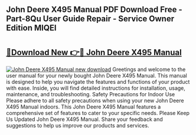 ## John Deere X495 Manual PDF Download Free - Part-8Qu User Guide Repair - Service Owner Edition MlQEl

# <h2><a href="http://bc88960.oget.top/?id=John+Deere+X495+Manual">🔗Download New 👉🔴 John Deere X495 Manual</a></h2>

[![John Deere X495 Manual new download](https://i.imgur.com/5g1atiW.png)](http://bc88960.oget.top/?id=John+Deere+X495+Manual)
Greetings and welcome to the user manual for your newly bought John Deere X495 Manual. This manual is designed to help you navigate the features and functions of your product with ease. Inside, you will find detailed instructions for installation, usage, maintenance, and troubleshooting. Safety Precautions for Indoor Use Please adhere to all safety precautions when using your new John Deere X495 Manual indoors. This John Deere X495 Manual features a comprehensive set of features to cater to your specific needs. Please Keep Us Updated John Deere X495 Manual. Share your feedback and suggestions to help us improve our products and services.
